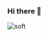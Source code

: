 ### Hi there 👋

<img src="https://camo.githubusercontent.com/e6061747eb803d4e5a6cb6bba20ebbfb846866fb7d04640691656171ff64b5dd/68747470733a2f2f63617073756c652d72656e6465722e76657263656c2e6170702f6170693f747970653d736f667426636f6c6f723d6175746f26746578743d476f6f64253230746f253230757365253230776974682532306f74686572253230726561646d6526666f6e7453697a653d343026616e696d6174696f6e3d7477696e6b6c696e67" alt="soft" data-canonical-src="https://capsule-render.vercel.app/api?type=soft&amp;color=auto&amp;text=Hello%20mingure%20readme&amp;fontSize=40&amp;animation=twinkling" style="max-width: 100%;">

